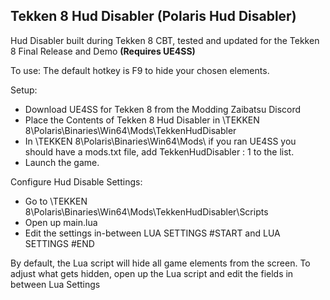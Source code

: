 ## Tekken 8 Hud Disabler (Polaris Hud Disabler)
Hud Disabler built during Tekken 8 CBT, tested and updated for the Tekken 8 Final Release and Demo **(Requires UE4SS)**

To use: The default hotkey is F9 to hide your chosen elements.

Setup:
- Download UE4SS for Tekken 8 from the Modding Zaibatsu Discord
- Place the Contents of Tekken 8 Hud Disabler in <SteamGameFolderPath>\TEKKEN 8\Polaris\Binaries\Win64\Mods\TekkenHudDisabler
- In <SteamGameFolderPath>\TEKKEN 8\Polaris\Binaries\Win64\Mods\ if you ran UE4SS you should have a mods.txt file, add TekkenHudDisabler : 1 to the list.
- Launch the game.

Configure Hud Disable Settings:
- Go to <SteamGameFolderPath>\TEKKEN 8\Polaris\Binaries\Win64\Mods\TekkenHudDisabler\Scripts
- Open up main.lua
- Edit the settings in-between LUA SETTINGS #START and LUA SETTINGS #END

By default, the Lua script will hide all game elements from the screen.
To adjust what gets hidden, open up the Lua script and edit the fields in between Lua Settings
